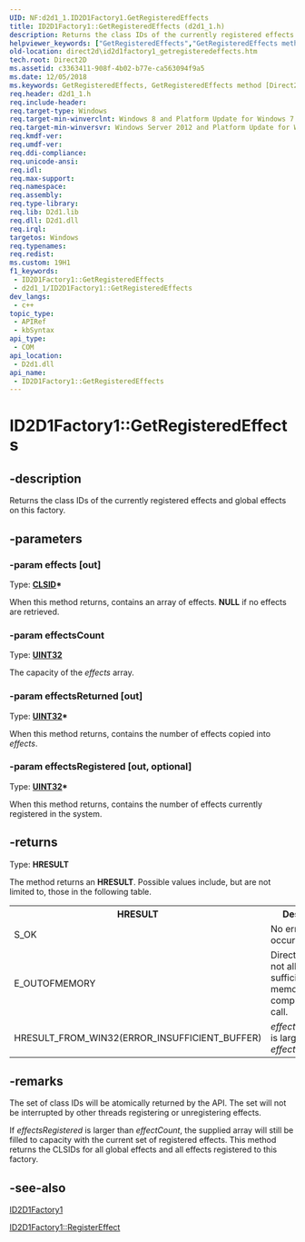 ```yaml
---
UID: NF:d2d1_1.ID2D1Factory1.GetRegisteredEffects
title: ID2D1Factory1::GetRegisteredEffects (d2d1_1.h)
description: Returns the class IDs of the currently registered effects and global effects on this factory.
helpviewer_keywords: ["GetRegisteredEffects","GetRegisteredEffects method [Direct2D]","GetRegisteredEffects method [Direct2D]","ID2D1Factory1 interface","ID2D1Factory1 interface [Direct2D]","GetRegisteredEffects method","ID2D1Factory1.GetRegisteredEffects","ID2D1Factory1::GetRegisteredEffects","d2d1_1/ID2D1Factory1::GetRegisteredEffects","direct2d.id2d1factory1_getregisteredeffects"]
old-location: direct2d\id2d1factory1_getregisteredeffects.htm
tech.root: Direct2D
ms.assetid: c3363411-908f-4b02-b77e-ca563094f9a5
ms.date: 12/05/2018
ms.keywords: GetRegisteredEffects, GetRegisteredEffects method [Direct2D], GetRegisteredEffects method [Direct2D],ID2D1Factory1 interface, ID2D1Factory1 interface [Direct2D],GetRegisteredEffects method, ID2D1Factory1.GetRegisteredEffects, ID2D1Factory1::GetRegisteredEffects, d2d1_1/ID2D1Factory1::GetRegisteredEffects, direct2d.id2d1factory1_getregisteredeffects
req.header: d2d1_1.h
req.include-header: 
req.target-type: Windows
req.target-min-winverclnt: Windows 8 and Platform Update for Windows 7 [desktop apps \| UWP apps]
req.target-min-winversvr: Windows Server 2012 and Platform Update for Windows Server 2008 R2 [desktop apps \| UWP apps]
req.kmdf-ver: 
req.umdf-ver: 
req.ddi-compliance: 
req.unicode-ansi: 
req.idl: 
req.max-support: 
req.namespace: 
req.assembly: 
req.type-library: 
req.lib: D2d1.lib
req.dll: D2d1.dll
req.irql: 
targetos: Windows
req.typenames: 
req.redist: 
ms.custom: 19H1
f1_keywords:
 - ID2D1Factory1::GetRegisteredEffects
 - d2d1_1/ID2D1Factory1::GetRegisteredEffects
dev_langs:
 - c++
topic_type:
 - APIRef
 - kbSyntax
api_type:
 - COM
api_location:
 - D2d1.dll
api_name:
 - ID2D1Factory1::GetRegisteredEffects
---
```


# ID2D1Factory1::GetRegisteredEffects


## -description

Returns the class IDs of the currently registered effects and global effects on this factory.

## -parameters

### -param effects [out]

Type: <b><a href="/windows/desktop/com/clsid">CLSID</a>*</b>

When this method returns, contains an array of effects. <b>NULL</b> if no effects are retrieved.

### -param effectsCount

Type: <b><a href="/windows/desktop/api/webservices/ns-webservices-ws_uint32_description">UINT32</a></b>

The capacity of the <i>effects</i> array.

### -param effectsReturned [out]

Type: <b><a href="/windows/desktop/api/webservices/ns-webservices-ws_uint32_description">UINT32</a>*</b>

When this method returns, contains the  number of effects copied into <i>effects</i>.

### -param effectsRegistered [out, optional]

Type: <b><a href="/windows/desktop/api/webservices/ns-webservices-ws_uint32_description">UINT32</a>*</b>

When this method returns, contains the number of effects currently registered in the system.

## -returns

Type: <b>HRESULT</b>

The method returns an <b>HRESULT</b>. Possible values include, but are not limited to, those in the following table.

<table>
<tr>
<th>HRESULT</th>
<th>Description</th>
</tr>
<tr>
<td>S_OK</td>
<td>No error occurred.</td>
</tr>
<tr>
<td>E_OUTOFMEMORY</td>
<td>Direct2D could not allocate sufficient memory to complete the call.</td>
</tr>
<tr>
<td>HRESULT_FROM_WIN32(ERROR_INSUFFICIENT_BUFFER)</td>
<td><i>effectsRegistered</i> is larger than <i>effectCount</i>.</td>
</tr>
</table>

## -remarks

The set of class IDs will be atomically returned by the API. The set will not be interrupted by other threads registering or unregistering effects.

If <i>effectsRegistered</i> is larger than <i>effectCount</i>, the supplied array will still be filled to capacity with the current set of registered effects. This method returns the CLSIDs for all global effects and all effects registered to this factory.

## -see-also

<a href="/windows/desktop/api/d2d1_1/nn-d2d1_1-id2d1factory1">ID2D1Factory1</a>



<a href="/windows/desktop/api/d2d1_1/nf-d2d1_1-id2d1factory1-registereffectfromstring">ID2D1Factory1::RegisterEffect</a>


